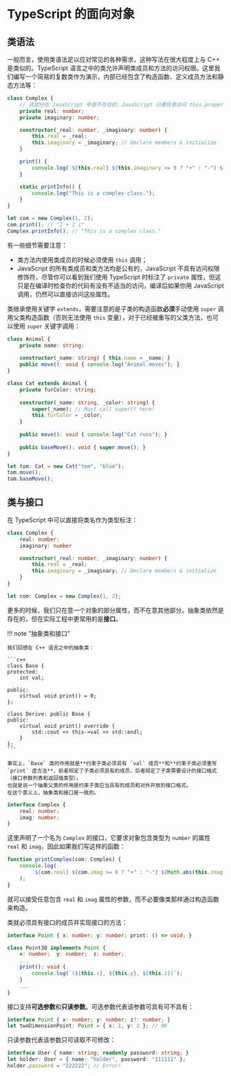 # TypeScript 的面向对象

## 类语法

一般而言，使用类语法足以应对常见的各种需求，这种写法在很大程度上与 C++ 是类似的。TypeScript 语言之中的类允许声明类成员和方法的访问权限。这里我们编写一个简易的复数类作为演示，内部已经包含了构造函数、定义成员方法和静态方法等：

```typescript
class Complex {
    // 这部分在 JavaScript 中是不存在的，JavaScript 只要任意访问 this.propertyName 即可
    private real: number;
    private imaginary: number;

    constructor(_real: number, _imaginary: number) {
        this.real = _real;
        this.imaginary = _imaginary; // Declare members & initialize
    }

    print() {
        console.log(`${this.real} ${this.imaginary >= 0 ? "+" : "-"} ${Math.abs(this.imaginary)} i`);
    }

    static printInfo() {
        console.log("This is a complex class.");
    }
}

let com = new Complex(1, 2);
com.print(); // "1 + 2 i"
Complex.printInfo(); // "This is a complex class."
```

有一些细节需要注意：

- 类方法内使用类成员的时候必须使用 `this` 调用；
- JavaScript 的所有类成员和类方法均是公有的，JavaScript 不具有访问权限修饰符，尽管你可以看到我们使用 TypeScript 时标注了 `private` 属性，但这只是在编译时检查你的代码有没有不适当的访问，编译后如果你用 JavaScript 调用，仍然可以直接访问这些属性。

类继承使用关键字 `extends`，需要注意的是子类的构造函数**必须**手动使用 `super` 调用父类构造函数（否则无法使用 `this` 变量），对于已经被重写的父类方法，也可以使用 `super` 关键字调用：

```typescript
class Animal {
    private name: string;
  
    constructor(_name: string) { this.name = _name; }
    public move(): void { console.log("Animal moves"); }
}

class Cat extends Animal {
    private furColor: string;
  
    constructor(_name: string, _color: string) {
        super(_name); // Must call super() here!
        this.furColor = _color;
    }
  
    public move(): void { console.log("Cat runs"); }
  
    public baseMove(): void { super.move(); }
}

let tom: Cat = new Cat("tom", "blue");
tom.move();
tom.baseMove();
```

## 类与接口

在 TypeScript 中可以直接将类名作为类型标注：

```typescript
class Complex {
    real: number;
    imaginary: number

    constructor(_real: number, _imaginary: number) {
        this.real = _real;
        this.imaginary = _imaginary; // Declare members & initialize
    }
}

let com: Complex = new Complex(1, 2);
```

更多的时候，我们只在意一个对象的部分属性，而不在意其他部分。抽象类依然是存在的，但在实际工程中更常用的是**接口**。

!!! note "抽象类和接口"

    我们回想在 C++ 语言之中的抽象类：

    ```c++
    class Base {
    protected:
        int val;

    public:
        virtual void print() = 0;
    };

    class Derive: public Base {
    public:
        virtual void print() override {
            std::cout << this->val << std::endl;
        }
    };
    ```

    事实上，`Base` 类的作用就是**约束子类必须具有 `val` 成员**和**约束子类必须重写 `print` 虚方法**，前者规定了子类必须具有的成员，后者规定了子类需要设计的接口格式（接口参数列表和返回值类型）。
    也就是说一个抽象父类的作用是约束子类应当具有的成员和对外开放的接口格式。
    在这个意义上，抽象类和接口是一致的。

```typescript
interface Complex {
    real: number;
    imag: number;
}
```

这里声明了一个名为 `Complex` 的接口，它要求对象包含类型为 `number` 的属性 `real` 和 `imag`，因此如果我们写这样的函数：

```typescript
function printComplex(com: Complex) {
    console.log(
        `${com.real} ${com.imag >= 0 ? "+" : "-"} ${Math.abs(this.imag)} i`
    );
}
```

就可以接受任意包含 `real` 和 `imag` 属性的参数，而不必要像类那样通过构造函数来构造。

类就必须具有接口的成员并实现接口的方法：

```typescript
interface Point { x: number; y: number; print: () => void; }

class Point3D implements Point {
    x: number;  y: number;  z: number;
    ...
    print(): void {
        console.log(`(${this.x}, ${this.y}, ${this.z})`);
    }
    ...
}
```

接口支持**可选参数**和**只读参数**。可选参数代表该参数可具有可不具有：

```typescript
interface Point { x: number; y: number; z?: number; }
let twoDimensionPoint: Point = { x: 1, y: 2 }; // OK
```

只读参数代表该参数只可读取不可修改：

```typescript
interface User { name: string; readonly password: string; }
let holder: User = { name: "holder", password: "111111" };
holder.password = "222222"; // Error!
```
